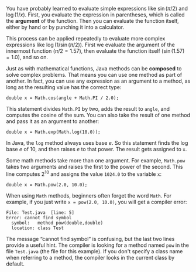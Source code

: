 You have probably learned to evaluate simple expressions like $\sin(\pi/2)$ and $\log(1/x)$.
First, you evaluate the expression in parentheses, which is called the **argument** of the function.
Then you can evaluate the function itself, either by hand or by punching it into a calculator.

This process can be applied repeatedly to evaluate more complex expressions like $\log(1/\sin(\pi/2))$.
First we evaluate the argument of the innermost function ($\pi/2 = 1.57$), then evaluate the function itself ($\sin(1.57) = 1.0$), and so on.


Just as with mathematical functions, Java methods can be **composed** to solve complex problems.
That means you can use one method as part of another.
In fact, you can use any expression as an argument to a method, as long as the resulting value has the correct type:

```code
double x = Math.cos(angle + Math.PI / 2.0);
```

This statement divides `Math.PI` by two, adds the result to `angle`, and computes the cosine of the sum.
You can also take the result of one method and pass it as an argument to another:

```code
double x = Math.exp(Math.log(10.0));
```

In Java, the `log` method always uses base $e$.
So this statement finds the log base $e$ of 10, and then raises $e$ to that power.
The result gets assigned to `x`.

Some math methods take more than one argument.
For example, `Math.pow` takes two arguments and raises the first to the power of the second.
This line computes $2^{10}$ and assigns the value `1024.0` to the variable `x`:

```code
double x = Math.pow(2.0, 10.0);
```

When using `Math` methods, beginners often forget the word `Math`.
For example, if you just write `x = pow(2.0, 10.0)`, you will get a compiler error:

```code
File: Test.java  [line: 5]
Error: cannot find symbol
  symbol:   method pow(double,double)
  location: class Test
```

The message “cannot find symbol” is confusing, but the last two lines provide a useful hint.
The compiler is looking for a method named `pow` in the file `Test.java` (the file for this example).
If you don't specify a class name when referring to a method, the compiler looks in the current class by default.